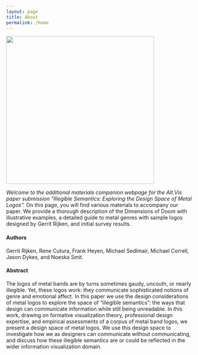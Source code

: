 ```yaml
---
layout: page
title: About
permalink: /home
---
```


<img width=400 src="\illegiblesemantics\assets\img\members\illegiblesemantics.jpg"/>

*Welcome to the additional materials companion webpage for the Alt.Vis paper submission "Illegible Semantics: Exploring the Design Space of Metal Logos".* On this page, you will find various materials to accompany our paper. We provide a thorough description of the Dimensions of Doom with illustrative examples, a detailed guide to metal genres with sample logos designed by Gerrit Rijken, and initial survey results.

#### Authors
Gerrit Rijken, Rene Cutura, Frank Heyen, Michael Sedlmair, Michael Correll, Jason Dykes, and Noeska Smit.

#### Abstract
The logos of metal bands are by turns sometimes gaudy, uncouth, or nearly illegible. Yet, these logos work: they communicate sophisticated notions of genre and emotional affect. In this paper we use the design considerations of metal logos to explore the space of “illegible semantics”: the ways that design can communicate information while still being unreadable. In this work, drawing on formative visualization theory, professional design expertise, and empirical assessments of a corpus of metal band logos, we present a design space of metal logos. We use this design space to investigate how we as designers can communicate without communicating, and discuss how these illegible semantics are or could be reflected in the wider information visualization domain.